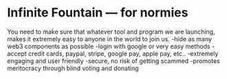 # Infinite Fountain — for normies

You need to make sure that whatever tool and program we are launching, makes it extremely easy to anyone in the world to join us.
-hide as many web3 components as possible
-login with google or very easy methods
-accept credit cards, paypal, stripe, google pay, apple pay, etc..
-extremely engaging and user friendly
-secure, no risk of getting scammed
-promotes meritocracy through blind voting and donating


